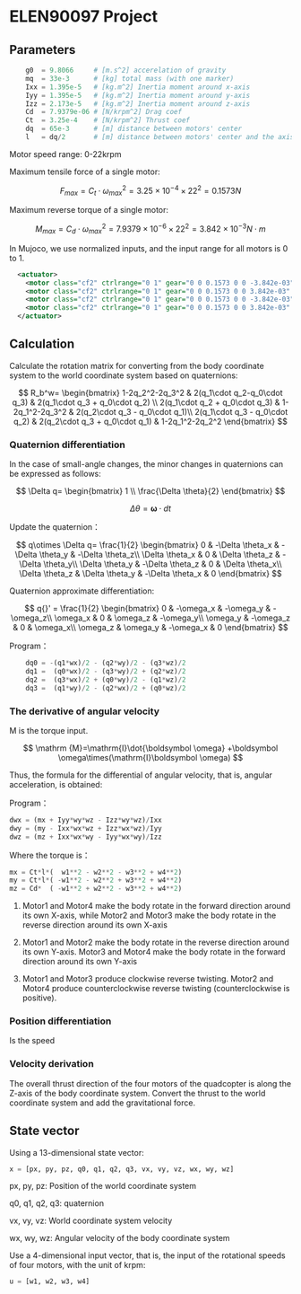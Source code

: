 # ELEN90097 Project

## Parameters

```python
    g0  = 9.8066     # [m.s^2] accerelation of gravity
    mq  = 33e-3      # [kg] total mass (with one marker)
    Ixx = 1.395e-5   # [kg.m^2] Inertia moment around x-axis
    Iyy = 1.395e-5   # [kg.m^2] Inertia moment around y-axis
    Izz = 2.173e-5   # [kg.m^2] Inertia moment around z-axis
    Cd  = 7.9379e-06 # [N/krpm^2] Drag coef
    Ct  = 3.25e-4    # [N/krpm^2] Thrust coef
    dq  = 65e-3      # [m] distance between motors' center
    l   = dq/2       # [m] distance between motors' center and the axis of rotation

```

Motor speed range: 0-22krpm

Maximum tensile force of a single motor:

$$
F_{max}=C_t\cdot\omega_{max}^2=3.25\times10^{-4}\times22^2=0.1573N
$$

Maximum reverse torque of a single motor:

$$
M_{max}=C_d\cdot\omega_{max}^2=7.9379\times10^{-6}\times22^2=3.842\times10^{-3} N\cdot m
$$

In Mujoco, we use normalized inputs, and the input range for all motors is 0 to 1.

```xml
  <actuator>
    <motor class="cf2" ctrlrange="0 1" gear="0 0 0.1573 0 0 -3.842e-03" site="motor1_site" name="motor1"/>
    <motor class="cf2" ctrlrange="0 1" gear="0 0 0.1573 0 0 3.842e-03" site="motor2_site" name="motor2"/>
    <motor class="cf2" ctrlrange="0 1" gear="0 0 0.1573 0 0 -3.842e-03" site="motor3_site" name="motor3"/>
    <motor class="cf2" ctrlrange="0 1" gear="0 0 0.1573 0 0 3.842e-03" site="motor4_site" name="motor4"/>
  </actuator>
```

## Calculation

Calculate the rotation matrix for converting from the body coordinate system to the world coordinate system based on quaternions:

$$
R_b^w=
\begin{bmatrix}
1-2q_2^2-2q_3^2  & 2(q_1\cdot q_2-q_0\cdot q_3) & 2(q_1\cdot q_3 + q_0\cdot q_2) \\
2(q_1\cdot q_2 + q_0\cdot q_3)  & 1-2q_1^2-2q_3^2 & 2(q_2\cdot q_3 - q_0\cdot q_1)\\
2(q_1\cdot q_3 - q_0\cdot q_2)  & 2(q_2\cdot q_3 + q_0\cdot q_1) & 1-2q_1^2-2q_2^2
\end{bmatrix}
$$

### Quaternion differentiation

In the case of small-angle changes, the minor changes in quaternions can be expressed as follows:

$$
\Delta q=
\begin{bmatrix}
1 \\ \frac{\Delta \theta}{2}
\end{bmatrix}
$$

$$
\Delta \theta = \boldsymbol \omega\cdot dt
$$

Update the quaternion：

$$
q\otimes \Delta q= \frac{1}{2}
\begin{bmatrix}
0  & -\Delta \theta_x & -\Delta \theta_y & -\Delta \theta_z\\
\Delta \theta_x  & 0 & \Delta \theta_z & -\Delta \theta_y\\
\Delta \theta_y  & -\Delta \theta_z & 0 & \Delta \theta_x\\
\Delta \theta_z  & \Delta \theta_y & -\Delta \theta_x & 0
\end{bmatrix}
$$

Quaternion approximate differentiation:

$$
q{}' = \frac{1}{2}
\begin{bmatrix}
 0 & -\omega_x & -\omega_y & -\omega_z\\
\omega_x  & 0 & \omega_z & -\omega_y\\
\omega_y  & -\omega_z & 0 & \omega_x\\
\omega_z  & \omega_y & -\omega_x & 0
\end{bmatrix}
$$

Program：

```python
    dq0 = -(q1*wx)/2 - (q2*wy)/2 - (q3*wz)/2
    dq1 =  (q0*wx)/2 - (q3*wy)/2 + (q2*wz)/2
    dq2 =  (q3*wx)/2 + (q0*wy)/2 - (q1*wz)/2
    dq3 =  (q1*wy)/2 - (q2*wx)/2 + (q0*wz)/2
```

### The derivative of angular velocity

M is the torque input.

$$
\mathrm {M}=\mathrm{I}\dot{\boldsymbol \omega} +\boldsymbol \omega\times(\mathrm{I}\boldsymbol \omega)
$$

Thus, the formula for the differential of angular velocity, that is, angular acceleration, is obtained:

Program：

```python
dwx = (mx + Iyy*wy*wz - Izz*wy*wz)/Ixx
dwy = (my - Ixx*wx*wz + Izz*wx*wz)/Iyy
dwz = (mz + Ixx*wx*wy - Iyy*wx*wy)/Izz
```

Where the torque is：

```python
mx = Ct*l*(  w1**2 - w2**2 - w3**2 + w4**2)
my = Ct*l*( -w1**2 - w2**2 + w3**2 + w4**2)
mz = Cd*  ( -w1**2 + w2**2 - w3**2 + w4**2)
```

1. Motor1 and Motor4 make the body rotate in the forward direction around its own X-axis, while Motor2 and Motor3 make the body rotate in the reverse direction around its own X-axis

2. Motor1 and Motor2 make the body rotate in the reverse direction around its own Y-axis. Motor3 and Motor4 make the body rotate in the forward direction around its own Y-axis

3. Motor1 and Motor3 produce clockwise reverse twisting. Motor2 and Motor4 produce counterclockwise reverse twisting (counterclockwise is positive).

### Position differentiation

Is the speed

### Velocity derivation

The overall thrust direction of the four motors of the quadcopter is along the Z-axis of the body coordinate system. Convert the thrust to the world coordinate system and add the gravitational force.

## State vector

Using a 13-dimensional state vector:

```python
x = [px, py, pz, q0, q1, q2, q3, vx, vy, vz, wx, wy, wz]
```

px, py, pz: Position of the world coordinate system

q0, q1, q2, q3: quaternion

vx, vy, vz: World coordinate system velocity

wx, wy, wz: Angular velocity of the body coordinate system

Use a 4-dimensional input vector, that is, the input of the rotational speeds of four motors, with the unit of krpm:

```python
u = [w1, w2, w3, w4]
```
